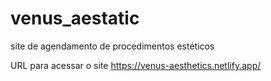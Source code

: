 # venus_aestatic
site de agendamento de procedimentos estéticos

URL para acessar o site https://venus-aesthetics.netlify.app/
